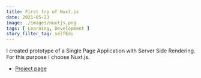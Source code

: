```yaml
---
title: First try of Nuxt.js
date: 2021-05-23
image: ./images/nuxtjs.png
tags: [ Learning, Development ]
story_filter_tag: selfEdu
---
```


I created prototype of a Single Page Application with Server Side Rendering. For this purpose I choose Nuxt.js.

- [Project page](/portfolio/projects/sushi-time/)
